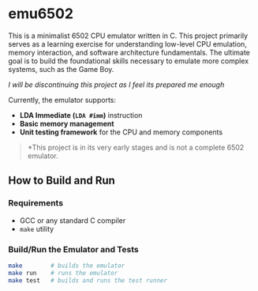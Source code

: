 # emu6502

This is a minimalist 6502 CPU emulator written in C. This project primarily serves as a learning exercise for understanding low-level CPU emulation, memory interaction, and software architecture fundamentals. The ultimate goal is to build the foundational skills necessary to emulate more complex systems, such as the Game Boy.

_I will be discontinuing this project as I feel its prepared me enough_

Currently, the emulator supports:
- **LDA Immediate (`LDA #imm`)** instruction
- **Basic memory management**
- **Unit testing framework** for the CPU and memory components

> *This project is in its very early stages and is not a complete 6502 emulator.

## How to Build and Run

### Requirements
- GCC or any standard C compiler
- `make` utility

### Build/Run the Emulator and Tests

```bash
make        # builds the emulator
make run    # runs the emulator
make test   # builds and runs the test runner
```